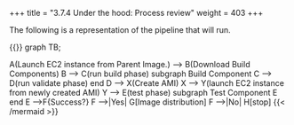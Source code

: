 +++
title = "3.7.4 Under the hood: Process review"
weight = 403
+++

The following is a representation of the pipeline that will run.

{{<mermaid align="left">}}
graph TB;

A(Launch EC2 instance from Parent Image.) --> B(Download Build Components)
B --> C(run build phase)
subgraph Build Component
C --> D(run validate phase)
end
D --> X(Create AMI)
X --> Y(launch EC2 instance from newly created AMI)
Y --> E(test phase)
subgraph Test Component
E
end
E -->F{Success?}
F -->|Yes| G[Image distribution]
F -->|No| H[stop]
{{< /mermaid >}}
